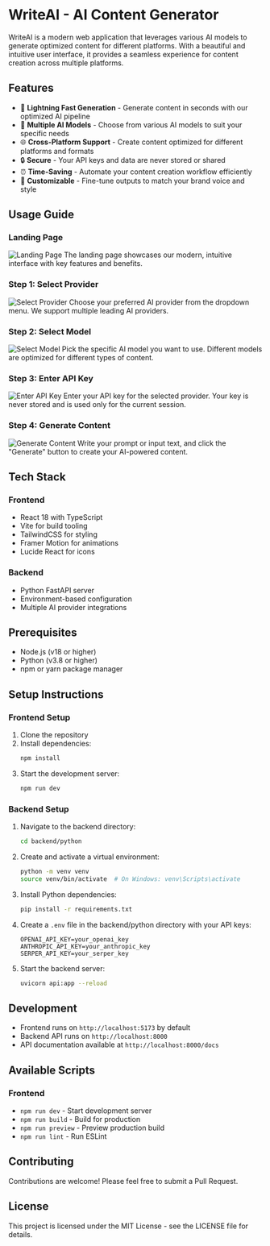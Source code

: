 # WriteAI - AI Content Generator

WriteAI is a modern web application that leverages various AI models to generate optimized content for different platforms. With a beautiful and intuitive user interface, it provides a seamless experience for content creation across multiple platforms.

## Features

- 🚀 **Lightning Fast Generation** - Generate content in seconds with our optimized AI pipeline
- 🧠 **Multiple AI Models** - Choose from various AI models to suit your specific needs
- 🌐 **Cross-Platform Support** - Create content optimized for different platforms and formats
- 🔒 **Secure** - Your API keys and data are never stored or shared
- ⏰ **Time-Saving** - Automate your content creation workflow efficiently
- 🎨 **Customizable** - Fine-tune outputs to match your brand voice and style

## Usage Guide

### Landing Page
![Landing Page](https://github.com/user-attachments/assets/f6a2313f-a489-42d0-a53a-a02b8d30b727)
The landing page showcases our modern, intuitive interface with key features and benefits.

### Step 1: Select Provider
![Select Provider](https://github.com/user-attachments/assets/38befbc9-8d06-4f2c-8aa8-e2c7c9b72ef1)
Choose your preferred AI provider from the dropdown menu. We support multiple leading AI providers.

### Step 2: Select Model
![Select Model](https://github.com/user-attachments/assets/bd8df284-6fa6-4035-870f-017d5cc4ebeb)
Pick the specific AI model you want to use. Different models are optimized for different types of content.

### Step 3: Enter API Key
![Enter API Key](https://github.com/user-attachments/assets/09944fed-5326-439c-816d-56214810ce21)
Enter your API key for the selected provider. Your key is never stored and is used only for the current session.

### Step 4: Generate Content
![Generate Content](https://github.com/user-attachments/assets/e3ea497a-7941-4110-ab38-295f8ed65e9b)
Write your prompt or input text, and click the "Generate" button to create your AI-powered content.

## Tech Stack

### Frontend
- React 18 with TypeScript
- Vite for build tooling
- TailwindCSS for styling
- Framer Motion for animations
- Lucide React for icons

### Backend
- Python FastAPI server
- Environment-based configuration
- Multiple AI provider integrations

## Prerequisites

- Node.js (v18 or higher)
- Python (v3.8 or higher)
- npm or yarn package manager

## Setup Instructions

### Frontend Setup

1. Clone the repository
2. Install dependencies:
   ```bash
   npm install
   ```
3. Start the development server:
   ```bash
   npm run dev
   ```

### Backend Setup

1. Navigate to the backend directory:
   ```bash
   cd backend/python
   ```
2. Create and activate a virtual environment:
   ```bash
   python -m venv venv
   source venv/bin/activate  # On Windows: venv\Scripts\activate
   ```
3. Install Python dependencies:
   ```bash
   pip install -r requirements.txt
   ```
4. Create a `.env` file in the backend/python directory with your API keys:
   ```
   OPENAI_API_KEY=your_openai_key
   ANTHROPIC_API_KEY=your_anthropic_key
   SERPER_API_KEY=your_serper_key
   ```
5. Start the backend server:
   ```bash
   uvicorn api:app --reload
   ```

## Development

- Frontend runs on `http://localhost:5173` by default
- Backend API runs on `http://localhost:8000`
- API documentation available at `http://localhost:8000/docs`

## Available Scripts

### Frontend
- `npm run dev` - Start development server
- `npm run build` - Build for production
- `npm run preview` - Preview production build
- `npm run lint` - Run ESLint

## Contributing

Contributions are welcome! Please feel free to submit a Pull Request.

## License

This project is licensed under the MIT License - see the LICENSE file for details. 